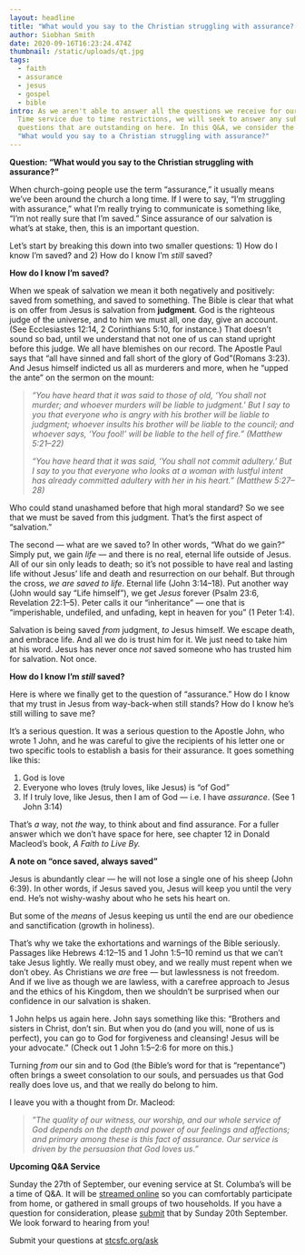 ```yaml
---
layout: headline
title: "What would you say to the Christian struggling with assurance? "
author: Siobhan Smith
date: 2020-09-16T16:23:24.474Z
thumbnail: /static/uploads/qt.jpg
tags:
  - faith
  - assurance
  - jesus
  - gospel
  - bible
intro: As we aren't able to answer all the questions we receive for our Question
  Time service due to time restrictions, we will seek to answer any submitted
  questions that are outstanding on here. In this Q&A, we consider the question
  "What would you say to a Christian struggling with assurance?"
---
```

**Question: “What would you say to the Christian struggling with assurance?”**

When church-going people use the term “assurance,” it usually means we’ve been around the church a long time. If I were to say, “I’m struggling with assurance,” what I’m really trying to communicate is something like, “I’m not really sure that I’m saved.” Since assurance of our salvation is what’s at stake, then, this is an important question.

Let’s start by breaking this down into two smaller questions: 1) How do I know I’m saved? and 2) How do I know I’m *still* saved?

**How do I know I’m saved?**

When we speak of salvation we mean it both negatively and positively: saved from something, and saved to something. The Bible is clear that what is on offer from Jesus is salvation from **judgment**. God is the righteous judge of the universe, and to him we must all, one day, give an account. (See Ecclesiastes 12:14, 2 Corinthians 5:10, for instance.) That doesn’t sound so bad, until we understand that not one of us can stand upright before this judge. We all have blemishes on our record. The Apostle Paul says that “all have sinned and fall short of the glory of God”(Romans 3:23). And Jesus himself indicted us all as murderers and more, when he “upped the ante” on the sermon on the mount: 

> *“You have heard that it was said to those of old, ‘You shall not murder; and whoever murders will be liable to judgment.’ But I say to you that everyone who is angry with his brother will be liable to judgment; whoever insults his brother will be liable to the council; and whoever says, ‘You fool!’ will be liable to the hell of fire.” (Matthew 5:21–22)*
>
> *“You have heard that it was said, ‘You shall not commit adultery.’ But I say to you that everyone who looks at a woman with lustful intent has already committed adultery with her in his heart.” (Matthew 5:27–28)*

Who could stand unashamed before that high moral standard? So we see that we must be saved from this judgment. That’s the first aspect of “salvation.” 

The second — what are we saved to? In other words, “What do we gain?” Simply put, we gain *life* — and there is no real, eternal life outside of Jesus. All of our sin only leads to death; so it’s not possible to have real and lasting life without Jesus’ life and death and resurrection on our behalf. But through the cross, *we are saved to life*. Eternal life (John 3:14–18). Put another way (John would say “Life himself”), we get *Jesus* forever (Psalm 23:6, Revelation 22:1–5). Peter calls it our “inheritance” — one that is “imperishable, undefiled, and unfading, kept in heaven for you” (1 Peter 1:4).

Salvation is being saved *from* judgment, *to* Jesus himself. We escape death, and embrace life. And all we do is trust him for it. We just need to take him at his word. Jesus has never once *not* saved someone who has trusted him for salvation. Not once.

**How do I know I’m *still* saved?**

Here is where we finally get to the question of “assurance.” How do I know that my trust in Jesus from way-back-when still stands? How do I know he’s still willing to save me?

It’s a serious question. It was a serious question to the Apostle John, who wrote 1 John, and he was careful to give the recipients of his letter one or two specific tools to establish a basis for their assurance. It goes something like this:

1. God is love
2. Everyone who loves (truly loves, like Jesus) is “of God”
3. If I truly love, like Jesus, then I am of God — i.e. I have *assurance*. (See 1 John 3:14)

That’s *a* way, not *the* way, to think about and find assurance. For a fuller answer which we don’t have space for here, see chapter 12 in Donald Macleod’s book, *A Faith to Live By.*

**A note on “once saved, always saved”** 

Jesus is abundantly clear — he will not lose a single one of his sheep (John 6:39). In other words, if Jesus saved you, Jesus will keep you until the very end. He’s not wishy-washy about who he sets his heart on.

But some of the *means* of Jesus keeping us until the end are our obedience and sanctification (growth in holiness).

That’s why we take the exhortations and warnings of the Bible seriously. Passages like Hebrews 4:12–15 and 1 John 1:5–10 remind us that we can’t take Jesus lightly. We really must obey, and we really must repent when we don’t obey. As Christians we *are* free — but lawlessness is not freedom. And if we live as though we are lawless, with a carefree approach to Jesus and the ethics of his Kingdom, then we shouldn’t be surprised when our confidence in our salvation is shaken.

1 John helps us again here. John says something like this: “Brothers and sisters in Christ, don’t sin. But when you do (and you will, none of us is perfect), you can go to God for forgiveness and cleansing! Jesus will be your advocate.” (Check out 1 John 1:5–2:6 for more on this.)

Turning *from* our sin and to God (the Bible’s word for that is “repentance”) often brings a sweet consolation to our souls, and persuades us that God really does love us, and that we really do belong to him.

I leave you with a thought from Dr. Macleod: 

> *”The quality of our witness, our worship, and our whole service of God depends on the depth and power of our feelings and affections; and primary among these is this fact of assurance. Our service is driven by the persuasion that God loves us.”*

**Upcoming Q&A Service**

Sunday the 27th of September, our evening service at St. Columba’s will be a time of Q&A. It will be [streamed online](https://stcolumbas.freechurch.org/livestream) so you can comfortably participate from home, or gathered in small groups of two households. If you have a question for consideration, please [submit](https://docs.google.com/forms/d/e/1FAIpQLSdopSaQCxiEAe-0JDNGekPOAqHQbDkzmKRa4R7T0YUby_qTcg/viewform) that by Sunday 20th September. We look forward to hearing from you!

Submit your questions at [stcsfc.org/ask](https://docs.google.com/forms/d/e/1FAIpQLSdopSaQCxiEAe-0JDNGekPOAqHQbDkzmKRa4R7T0YUby_qTcg/viewform)